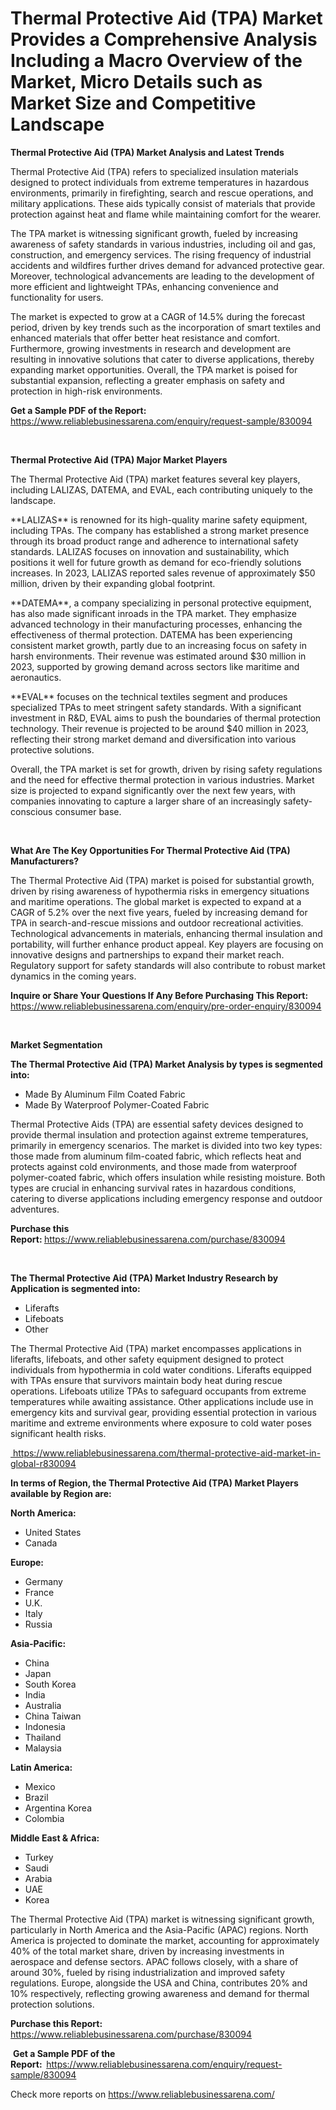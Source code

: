 <p><h1>Thermal Protective Aid (TPA) Market Provides a Comprehensive Analysis Including a Macro Overview of the Market, Micro Details such as Market Size and Competitive Landscape</h1></p><p><strong>Thermal Protective Aid (TPA) Market Analysis and Latest Trends</strong></p>
<p><p>Thermal Protective Aid (TPA) refers to specialized insulation materials designed to protect individuals from extreme temperatures in hazardous environments, primarily in firefighting, search and rescue operations, and military applications. These aids typically consist of materials that provide protection against heat and flame while maintaining comfort for the wearer.</p><p>The TPA market is witnessing significant growth, fueled by increasing awareness of safety standards in various industries, including oil and gas, construction, and emergency services. The rising frequency of industrial accidents and wildfires further drives demand for advanced protective gear. Moreover, technological advancements are leading to the development of more efficient and lightweight TPAs, enhancing convenience and functionality for users.</p><p>The market is expected to grow at a CAGR of 14.5% during the forecast period, driven by key trends such as the incorporation of smart textiles and enhanced materials that offer better heat resistance and comfort. Furthermore, growing investments in research and development are resulting in innovative solutions that cater to diverse applications, thereby expanding market opportunities. Overall, the TPA market is poised for substantial expansion, reflecting a greater emphasis on safety and protection in high-risk environments.</p></p>
<p><strong>Get a Sample PDF of the Report:&nbsp;</strong> <a href="https://www.reliablebusinessarena.com/enquiry/request-sample/830094?utm_campaign=2039&utm_medium=2&utm_source=Github&utm_content=ia&utm_term=02022025&utm_id=thermal-protective-aid-tpa">https://www.reliablebusinessarena.com/enquiry/request-sample/830094</a></p>
<p>&nbsp;</p>
<p><strong>Thermal Protective Aid (TPA) Major Market Players</strong></p>
<p><p>The Thermal Protective Aid (TPA) market features several key players, including LALIZAS, DATEMA, and EVAL, each contributing uniquely to the landscape.</p><p>**LALIZAS** is renowned for its high-quality marine safety equipment, including TPAs. The company has established a strong market presence through its broad product range and adherence to international safety standards. LALIZAS focuses on innovation and sustainability, which positions it well for future growth as demand for eco-friendly solutions increases. In 2023, LALIZAS reported sales revenue of approximately $50 million, driven by their expanding global footprint.</p><p>**DATEMA**, a company specializing in personal protective equipment, has also made significant inroads in the TPA market. They emphasize advanced technology in their manufacturing processes, enhancing the effectiveness of thermal protection. DATEMA has been experiencing consistent market growth, partly due to an increasing focus on safety in harsh environments. Their revenue was estimated around $30 million in 2023, supported by growing demand across sectors like maritime and aeronautics.</p><p>**EVAL** focuses on the technical textiles segment and produces specialized TPAs to meet stringent safety standards. With a significant investment in R&D, EVAL aims to push the boundaries of thermal protection technology. Their revenue is projected to be around $40 million in 2023, reflecting their strong market demand and diversification into various protective solutions.</p><p>Overall, the TPA market is set for growth, driven by rising safety regulations and the need for effective thermal protection in various industries. Market size is projected to expand significantly over the next few years, with companies innovating to capture a larger share of an increasingly safety-conscious consumer base.</p></p>
<p>&nbsp;</p>
<p><strong>What Are The Key Opportunities For Thermal Protective Aid (TPA) Manufacturers?</strong></p>
<p><p>The Thermal Protective Aid (TPA) market is poised for substantial growth, driven by rising awareness of hypothermia risks in emergency situations and maritime operations. The global market is expected to expand at a CAGR of 5.2% over the next five years, fueled by increasing demand for TPA in search-and-rescue missions and outdoor recreational activities. Technological advancements in materials, enhancing thermal insulation and portability, will further enhance product appeal. Key players are focusing on innovative designs and partnerships to expand their market reach. Regulatory support for safety standards will also contribute to robust market dynamics in the coming years.</p></p>
<p><strong>Inquire or Share Your Questions If Any Before Purchasing This Report:</strong> <a href="https://www.reliablebusinessarena.com/enquiry/pre-order-enquiry/830094?utm_campaign=2039&utm_medium=2&utm_source=Github&utm_content=ia&utm_term=02022025&utm_id=thermal-protective-aid-tpa">https://www.reliablebusinessarena.com/enquiry/pre-order-enquiry/830094</a></p>
<p>&nbsp;</p>
<p><strong>Market Segmentation</strong></p>
<p><strong>The Thermal Protective Aid (TPA) Market Analysis by types is segmented into:</strong></p>
<p><ul><li>Made By Aluminum Film Coated Fabric</li><li>Made By Waterproof Polymer-Coated Fabric</li></ul></p>
<p><p>Thermal Protective Aids (TPA) are essential safety devices designed to provide thermal insulation and protection against extreme temperatures, primarily in emergency scenarios. The market is divided into two key types: those made from aluminum film-coated fabric, which reflects heat and protects against cold environments, and those made from waterproof polymer-coated fabric, which offers insulation while resisting moisture. Both types are crucial in enhancing survival rates in hazardous conditions, catering to diverse applications including emergency response and outdoor adventures.</p></p>
<p><strong>Purchase this Report:&nbsp;</strong><a href="https://www.reliablebusinessarena.com/purchase/830094?utm_campaign=2039&utm_medium=2&utm_source=Github&utm_content=ia&utm_term=02022025&utm_id=thermal-protective-aid-tpa">https://www.reliablebusinessarena.com/purchase/830094</a></p>
<p>&nbsp;</p>
<p><strong>The Thermal Protective Aid (TPA) Market Industry Research by Application is segmented into:</strong></p>
<p><ul><li>Liferafts</li><li>Lifeboats</li><li>Other</li></ul></p>
<p><p>The Thermal Protective Aid (TPA) market encompasses applications in liferafts, lifeboats, and other safety equipment designed to protect individuals from hypothermia in cold water conditions. Liferafts equipped with TPAs ensure that survivors maintain body heat during rescue operations. Lifeboats utilize TPAs to safeguard occupants from extreme temperatures while awaiting assistance. Other applications include use in emergency kits and survival gear, providing essential protection in various maritime and extreme environments where exposure to cold water poses significant health risks.</p></p>
<p><a href="https://www.reliablebusinessarena.com/thermal-protective-aid-market-in-global-r830094?utm_campaign=2039&utm_medium=2&utm_source=Github&utm_content=ia&utm_term=02022025&utm_id=thermal-protective-aid-tpa">&nbsp;https://www.reliablebusinessarena.com/thermal-protective-aid-market-in-global-r830094</a></p>
<p><strong>In terms of Region, the Thermal Protective Aid (TPA) Market Players available by Region are:</strong></p>
<p>
    <p> <strong> North America: </strong>
        <ul>
            <li>United States</li>
            <li>Canada</li>
        </ul>
        </p> 
    <p> <strong> Europe: </strong>
        <ul>
            <li>Germany</li>
            <li>France</li>
            <li>U.K.</li>
            <li>Italy</li>
            <li>Russia</li>
        </ul>
        </p> 
    <p> <strong> Asia-Pacific: </strong>
        <ul>
            <li>China</li>
            <li>Japan</li>
            <li>South Korea</li>
            <li>India</li>
            <li>Australia</li>
            <li>China Taiwan</li>
            <li>Indonesia</li>
            <li>Thailand</li>
            <li>Malaysia</li>
        </ul>
        </p> 
    <p> <strong> Latin America: </strong>
        <ul>
            <li>Mexico</li>
            <li>Brazil</li>
            <li>Argentina Korea</li>
            <li>Colombia</li>
        </ul>
        </p> 
    <p> <strong> Middle East & Africa: </strong>
        <ul>
            <li>Turkey</li>
            <li>Saudi</li>
            <li>Arabia</li>
            <li>UAE</li>
            <li>Korea</li>
        </ul>
    </p>
    </p>
<p><p>The Thermal Protective Aid (TPA) market is witnessing significant growth, particularly in North America and the Asia-Pacific (APAC) regions. North America is projected to dominate the market, accounting for approximately 40% of the total market share, driven by increasing investments in aerospace and defense sectors. APAC follows closely, with a share of around 30%, fueled by rising industrialization and improved safety regulations. Europe, alongside the USA and China, contributes 20% and 10% respectively, reflecting growing awareness and demand for thermal protection solutions.</p></p>
<p><strong>Purchase this Report: </strong><a href="https://www.reliablebusinessarena.com/purchase/830094?utm_campaign=2039&utm_medium=2&utm_source=Github&utm_content=ia&utm_term=02022025&utm_id=thermal-protective-aid-tpa">https://www.reliablebusinessarena.com/purchase/830094</a></p>
<p>&nbsp;<strong>Get a Sample PDF of the Report:&nbsp;&nbsp;</strong><a href="https://www.reliablebusinessarena.com/enquiry/request-sample/830094?utm_campaign=2039&utm_medium=2&utm_source=Github&utm_content=ia&utm_term=02022025&utm_id=thermal-protective-aid-tpa">https://www.reliablebusinessarena.com/enquiry/request-sample/830094</a></p>
<p><strong></strong></p>
<p>Check more reports on <a href="https://www.reliablebusinessarena.com/?utm_campaign=2039&utm_medium=2&utm_source=Github&utm_content=ia&utm_term=02022025&utm_id=thermal-protective-aid-tpa">https://www.reliablebusinessarena.com/</a></p>